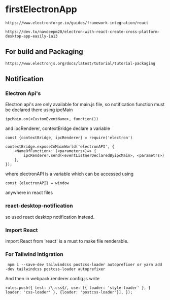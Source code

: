 # firstElectronApp

`https://www.electronforge.io/guides/framework-integration/react`

`https://dev.to/navdeepm20/electron-with-react-create-cross-platform-desktop-app-easily-1a13`

## For build and Packaging 

`https://www.electronjs.org/docs/latest/tutorial/tutorial-packaging`

## Notification

### Electron Api's

Electron api's are only available for main.js file, so notification function must be declared there using ipcMain

`ipcMain.on(<CustomEventName>, function())` 

and ipcRenderer, contextBridge declare a variable 

```
const {contextBridge, ipcRenderer} = require('electron')

contextBridge.exposeInMainWorld('electronAPI', {
    <NameOfFunction>: (<parameters>)=> {
        ipcRenderer.send(<eventListnerDeclaredByipcMain>, <parametrs>)
    },
});
```

where electronAPI is a variable which can be accessed using

`const {electronAPI} = window`

anywhere in react files


### react-desktop-notification

so used react desktop notification instead.

### Import React

import React from 'react'
is a must to make file renderable.

### For Tailwind Intigration 

` npm i --save-dev tailwindcss postcss-loader autoprefixer
  or
  yarn add -dev tailwindcss postcss-loader autoprefixer`

And then in webpack.renderer.config.js write

`rules.push({
  test: /\.css$/,
  use: [{ loader: 'style-loader' }, { loader: 'css-loader' }, {loader: 'postcss-loader'}],
});`
